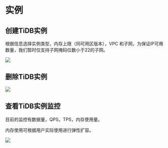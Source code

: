 

# 实例

## 创建TiDB实例

根据信息选择实例类型，内存上限（同可用区版本），VPC 和子网，为保证IP可用数量，我们暂时仅支持子网掩码位数小于22的子网。

![](http://tidb-docs.cn-bj.ufileos.com/tidbtype.png)

## 删除TiDB实例

![](http://tidb-docs.cn-bj.ufileos.com/delete001.png)

## 查看TiDB实例监控

目前的监控有数据量，QPS，TPS，内存使用量。

内存使用可根据用户实际使用进行弹性扩容。


![](http://tidb-docs.cn-bj.ufileos.com/config001.png)

